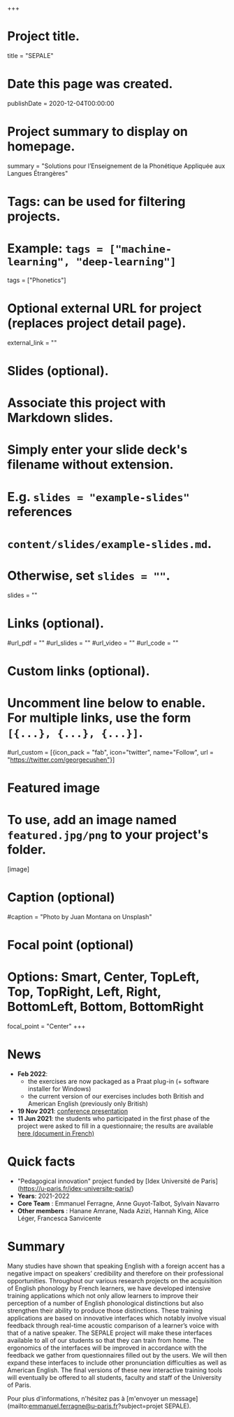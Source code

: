 +++
# Project title.
title = "SEPALE"

# Date this page was created.
publishDate = 2020-12-04T00:00:00

# Project summary to display on homepage.
summary = "Solutions pour l’Enseignement de la Phonétique Appliquée aux Langues Étrangères"

# Tags: can be used for filtering projects.
# Example: `tags = ["machine-learning", "deep-learning"]`
tags = ["Phonetics"]

# Optional external URL for project (replaces project detail page).
external_link = ""

# Slides (optional).
#   Associate this project with Markdown slides.
#   Simply enter your slide deck's filename without extension.
#   E.g. `slides = "example-slides"` references 
#   `content/slides/example-slides.md`.
#   Otherwise, set `slides = ""`.
slides = ""

# Links (optional).
#url_pdf = ""
#url_slides = ""
#url_video = ""
#url_code = ""

# Custom links (optional).
#   Uncomment line below to enable. For multiple links, use the form `[{...}, {...}, {...}]`.
#url_custom = [{icon_pack = "fab", icon="twitter", name="Follow", url = "https://twitter.com/georgecushen"}]

# Featured image
# To use, add an image named `featured.jpg/png` to your project's folder. 
[image]
  # Caption (optional)
  #caption = "Photo by Juan Montana on Unsplash"
  
  # Focal point (optional)
  # Options: Smart, Center, TopLeft, Top, TopRight, Left, Right, BottomLeft, Bottom, BottomRight
  focal_point = "Center"
+++

# News
- **Feb 2022**:
	- the exercises are now packaged as a Praat plug-in (+ software installer for Windows)
	- the current version of our exercises includes both British and American English (previously only British)
- **19 Nov 2021**: [conference presentation](/talk/je-aloes/)
- **11 Jun 2021**: the students who participated in the first phase of the project were asked to fill in a questionnaire; the results are available [here (document in French)](rapportSemestre1.pdf)

# Quick facts
- "Pedagogical innovation" project funded by [Idex Université de Paris] (https://u-paris.fr/idex-universite-paris/)
- **Years**: 2021-2022
- **Core Team** : Emmanuel Ferragne, Anne Guyot-Talbot, Sylvain Navarro
- **Other members** : Hanane Amrane, Nada Azizi, Hannah King, Alice Léger, Francesca Sanvicente

# Summary

Many studies have shown that speaking English with a foreign accent has a negative impact on speakers’ credibility and therefore on their professional opportunities. Throughout our various research projects on the acquisition of English phonology by French learners, we have developed intensive training applications which not only allow learners to improve their perception of a number of English phonological distinctions but also strengthen their ability to produce those distinctions. These training applications are based on innovative interfaces which notably involve visual feedback through real-time acoustic comparison of a learner’s voice with that of a native speaker. The SEPALE project will make these interfaces available to all of our students so that they can train from home. The ergonomics of the interfaces will be improved in accordance with the feedback we gather from questionnaires filled out by the users. We will then expand these interfaces to include other pronunciation difficulties as well as American English. The final versions of these new interactive training tools will eventually be offered to all students, faculty and staff of the University of Paris.  

Pour plus d'informations, n'hésitez pas à [m'envoyer un message](mailto:emmanuel.ferragne@u-paris.fr?subject=projet SEPALE).


<!--- From January to June 2021, the programs are available to all the students of the English Department at Université de Paris
- The programs can be accessed through the Moodle pages for the "Oral" L1 and L2 classes
- A getting started video tutorial in French is available here:
<iframe width="560" height="315" src="https://www.youtube.com/embed/wKXeI4ZnFAQ" frameborder="0" allow="accelerometer; autoplay; clipboard-write; encrypted-media; gyroscope; picture-in-picture" allowfullscreen></iframe>-->

